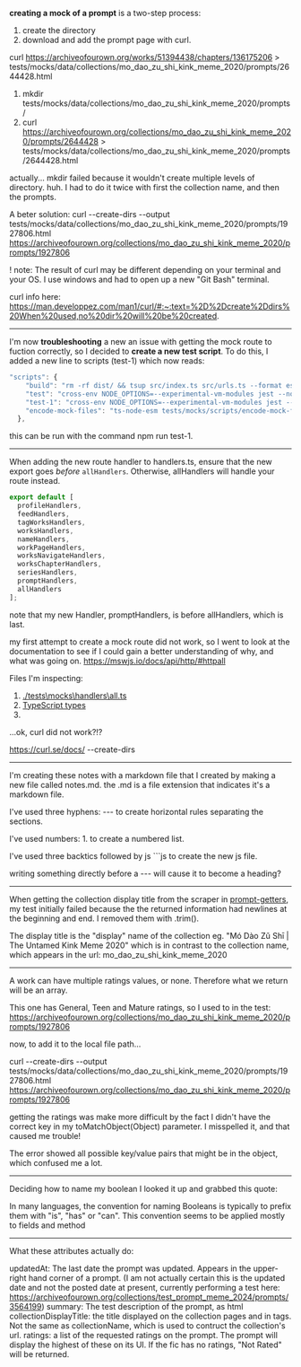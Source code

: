 **creating a mock of a prompt** is a two-step process:

1. create the directory
2. download and add the prompt page with curl.

curl https://archiveofourown.org/works/51394438/chapters/136175206 > tests/mocks/data/collections/mo_dao_zu_shi_kink_meme_2020/prompts/2644428.html

1. mkdir tests/mocks/data/collections/mo_dao_zu_shi_kink_meme_2020/prompts/
2. curl https://archiveofourown.org/collections/mo_dao_zu_shi_kink_meme_2020/prompts/2644428 > tests/mocks/data/collections/mo_dao_zu_shi_kink_meme_2020/prompts/2644428.html



actually... mkdir failed because it wouldn't create multiple levels of directory. huh. I had to do it twice with first the collection name, and then the prompts. 

A beter solution: curl --create-dirs --output tests/mocks/data/collections/mo_dao_zu_shi_kink_meme_2020/prompts/1927806.html https://archiveofourown.org/collections/mo_dao_zu_shi_kink_meme_2020/prompts/1927806

! note: The result of curl may be different depending on your terminal and your OS. I use windows and had to open up a new "Git Bash" terminal. 

curl info here: https://man.developpez.com/man1/curl/#:~:text=%2D%2Dcreate%2Ddirs%20When%20used,no%20dir%20will%20be%20created.


---

I'm now **troubleshooting** a new an issue with getting the mock route to fuction correctly, so I decided to **create a new test script**. To do this, I added a new line to scripts (test-1) which now reads: 
```js
"scripts": {
    "build": "rm -rf dist/ && tsup src/index.ts src/urls.ts --format esm,cjs --dts",
    "test": "cross-env NODE_OPTIONS=--experimental-vm-modules jest --no-cache .test.ts$ --verbose=true",
    "test-1": "cross-env NODE_OPTIONS=--experimental-vm-modules jest --no-cache prompts.test.ts$ --verbose=true",
    "encode-mock-files": "ts-node-esm tests/mocks/scripts/encode-mock-files.mts"
  },
```
this can be run with the command npm run test-1.

---

When adding the new route handler to handlers.ts, ensure that the new export goes *before* `allHandlers`. Otherwise, allHandlers will handle your route instead.

```js
export default [
  profileHandlers,
  feedHandlers,
  tagWorksHandlers,
  worksHandlers,
  nameHandlers,
  workPageHandlers,
  worksNavigateHandlers,
  worksChapterHandlers,
  seriesHandlers,
  promptHandlers,
  allHandlers
];
```
note that my new Handler, promptHandlers, is before allHandlers, which is last.


my first attempt to create a mock route did not work, so I went to look at the documentation to see if I could gain a better understanding of why, and what was going on. https://mswjs.io/docs/api/http/#httpall

Files I'm inspecting: 
1. [./tests\mocks\handlers\all.ts](./tests\mocks\handlers\all.ts)
1. [TypeScript types](./tests\mocks\handlers\collections\prompt.ts)
2. 

...ok, curl did not work?!?

https://curl.se/docs/
--create-dirs


---

I'm creating these notes with a markdown file that I created by making a new file called notes.md. the .md is a file extension that indicates it's a markdown file. 

I've used three hyphens: --- to create horizontal rules separating the sections. 

I've used numbers: 1. to create a numbered list. 

I've used three backtics followed by js ```js to create the new js file. 

writing something directly before a --- will cause it to become a heading?

---

When getting the collection display title from the scraper in [prompt-getters](src\collections\prompts\prompt-getters.ts), my test initially failed because the the returned information had newlines at the beginning and end. I removed them with .trim().

The display title is the "display" name of the collection eg. "Mó Dào Zǔ Shī | The Untamed Kink Meme 2020" which is in contrast to the collection name, which appears in the url: mo_dao_zu_shi_kink_meme_2020

---

A work can have multiple ratings values, or none. Therefore what we return will be an array. 

This one has General, Teen and Mature ratings, so I used to in the test: 
https://archiveofourown.org/collections/mo_dao_zu_shi_kink_meme_2020/prompts/1927806

now, to add it to the local file path...

curl --create-dirs --output tests/mocks/data/collections/mo_dao_zu_shi_kink_meme_2020/prompts/1927806.html https://archiveofourown.org/collections/mo_dao_zu_shi_kink_meme_2020/prompts/1927806

getting the ratings was make more difficult by the fact I didn't have the correct key in my toMatchObject(Object) parameter. I misspelled it, and that caused me trouble!

The error showed all possible key/value pairs that might be in the object, which confused me a lot.

---

Deciding how to name my boolean I looked it up and grabbed this quote:

In many languages, the convention for naming Booleans is typically to prefix them with "is", "has" or "can". This convention seems to be applied mostly to fields and method

---

What these attributes actually do: 

updatedAt: The last date the prompt was updated. Appears in the upper-right hand corner of a prompt. (I am not actually certain this is the updated date and not the posted date at present, currently performing a test here: https://archiveofourown.org/collections/test_prompt_meme_2024/prompts/3564199)
summary: The test description of the prompt, as html
collectionDisplayTitle: the title displayed on the collection pages and in tags. Not the same as collectionName, which is used to contruct the collection's url. 
ratings: a list of the requested ratings on the prompt. The prompt will display the highest of these on its UI. If the fic has no ratings, "Not Rated" will be returned.
